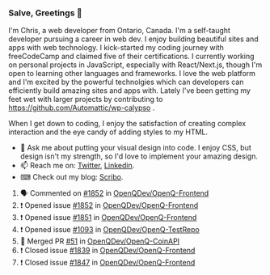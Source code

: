 ### Salve, Greetings 👋

I'm Chris, a web developer from Ontario, Canada. I'm a self-taught developer pursuing a career in web dev. I enjoy building beautiful sites and apps with web technology.
I kick-started my coding journey with freeCodeCamp and claimed five of their certifications.  I currently working on personal projects in JavaScript, especially with React/Next.js, though I'm open to learning other languages and frameworks. I love the web platform and I'm excited by the powerful technolgies which can developers can efficiently build amazing sites and apps with. Lately I've been getting my feet wet with larger projects by contributing to https://github.com/Automattic/wp-calypso .

When I get down to coding, I enjoy the satisfaction of creating complex interaction and the eye candy of adding styles to my HTML. 

- 💬 Ask me about putting your visual design into code. I enjoy CSS, but design isn't my strength, so I'd love to implement your amazing design.
- 📫 Reach me on: [Twitter](https://twitter.com/Christo28120856), [Linkedin](https://www.linkedin.com/in/christopher-stevers-07b9a5204/).
- ⌨ Check out my blog: [Scribo](https://christopherstevers.cf).
<!--
**Christopher-Stevers/Christopher-Stevers** is a ✨ _special_ ✨ repository because its `README.md` (this file) appears on your GitHub profile.

Here are some ideas to get you started:

- 🔭 I’m currently working on ...
- 🌱 I’m currently learning ...
- 👯 I’m looking to collaborate on ...
- 🤔 I’m looking for help with ...
- 😄 Pronouns: ...
- ⚡ Fun fact: ...
-->

<!--START_SECTION:activity-->
1. 🗣 Commented on [#1852](https://github.com/OpenQDev/OpenQ-Frontend/issues/1852) in [OpenQDev/OpenQ-Frontend](https://github.com/OpenQDev/OpenQ-Frontend)
2. ❗️ Opened issue [#1852](https://github.com/OpenQDev/OpenQ-Frontend/issues/1852) in [OpenQDev/OpenQ-Frontend](https://github.com/OpenQDev/OpenQ-Frontend)
3. ❗️ Opened issue [#1851](https://github.com/OpenQDev/OpenQ-Frontend/issues/1851) in [OpenQDev/OpenQ-Frontend](https://github.com/OpenQDev/OpenQ-Frontend)
4. ❗️ Opened issue [#1093](https://github.com/OpenQDev/OpenQ-TestRepo/issues/1093) in [OpenQDev/OpenQ-TestRepo](https://github.com/OpenQDev/OpenQ-TestRepo)
5. 🎉 Merged PR [#51](https://github.com/OpenQDev/OpenQ-CoinAPI/pull/51) in [OpenQDev/OpenQ-CoinAPI](https://github.com/OpenQDev/OpenQ-CoinAPI)
6. ❗️ Closed issue [#1839](https://github.com/OpenQDev/OpenQ-Frontend/issues/1839) in [OpenQDev/OpenQ-Frontend](https://github.com/OpenQDev/OpenQ-Frontend)
7. ❗️ Closed issue [#1847](https://github.com/OpenQDev/OpenQ-Frontend/issues/1847) in [OpenQDev/OpenQ-Frontend](https://github.com/OpenQDev/OpenQ-Frontend)
<!--END_SECTION:activity-->

